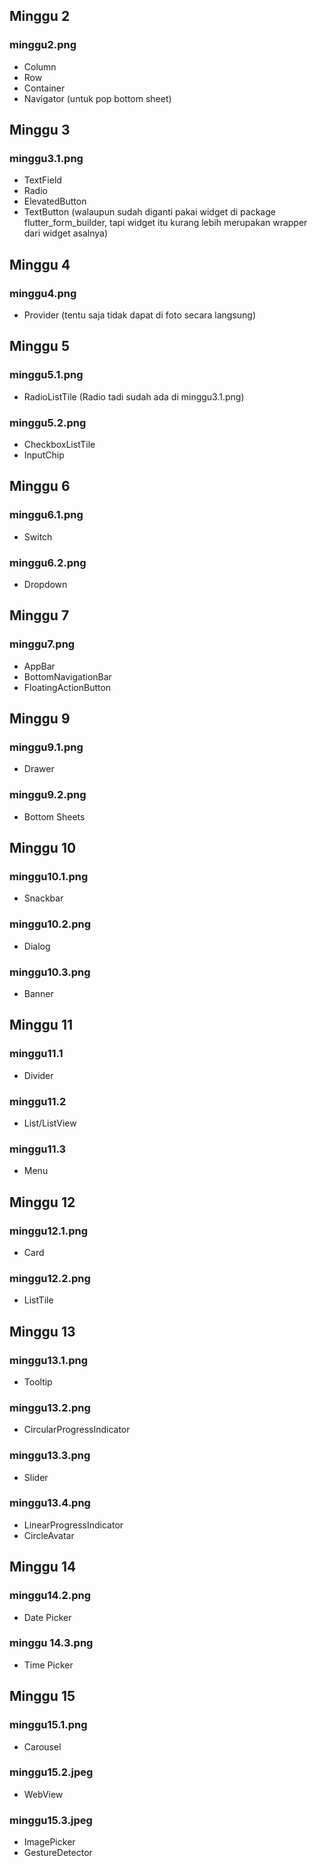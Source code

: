 ## Minggu 2

### minggu2.png
- Column
- Row
- Container
- Navigator (untuk pop bottom sheet)

## Minggu 3

### minggu3.1.png
- TextField
- Radio
- ElevatedButton
- TextButton
(walaupun sudah diganti pakai widget di package flutter_form_builder, tapi widget itu kurang lebih merupakan wrapper dari widget asalnya)

## Minggu 4

### minggu4.png
- Provider (tentu saja tidak dapat di foto secara langsung)

## Minggu 5

### minggu5.1.png
- RadioListTile
(Radio tadi sudah ada di minggu3.1.png)

### minggu5.2.png
- CheckboxListTile
- InputChip

## Minggu 6

### minggu6.1.png
- Switch

### minggu6.2.png
- Dropdown

## Minggu 7

### minggu7.png
- AppBar
- BottomNavigationBar
- FloatingActionButton

## Minggu 9

### minggu9.1.png
- Drawer

### minggu9.2.png
- Bottom Sheets

## Minggu 10

### minggu10.1.png
- Snackbar

### minggu10.2.png
- Dialog

### minggu10.3.png
- Banner

## Minggu 11

### minggu11.1
- Divider

### minggu11.2
- List/ListView

### minggu11.3
- Menu

## Minggu 12

### minggu12.1.png
- Card

### minggu12.2.png
- ListTile

## Minggu 13

### minggu13.1.png
- Tooltip

### minggu13.2.png
- CircularProgressIndicator

### minggu13.3.png
- Slider

### minggu13.4.png
- LinearProgressIndicator
- CircleAvatar

## Minggu 14

### minggu14.2.png
- Date Picker

### minggu 14.3.png
- Time Picker

## Minggu 15

### minggu15.1.png
- Carousel

### minggu15.2.jpeg
- WebView

### minggu15.3.jpeg
- ImagePicker
- GestureDetector